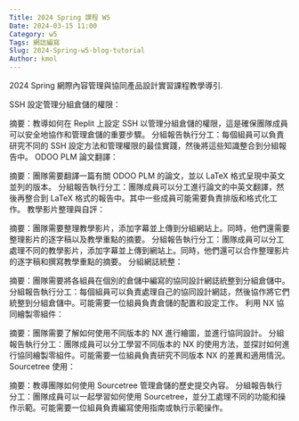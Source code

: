 ```yaml
---
Title: 2024 Spring 課程 W5
Date: 2024-03-15 11:00
Category: w5
Tags: 網誌編寫
Slug: 2024-Spring-w5-blog-tutorial
Author: kmol
---
```


2024 Spring 網際內容管理與協同產品設計實習課程教學導引.

<!-- PELICAN_END_SUMMARY -->

SSH 設定管理分組倉儲的權限：

摘要：教導如何在 Replit 上設定 SSH 以管理分組倉儲的權限，這是確保團隊成員可以安全地協作和管理倉儲的重要步驟。
分組報告執行分工：每個組員可以負責研究不同的 SSH 設定方法和管理權限的最佳實踐，然後將這些知識整合到分組報告中。
ODOO PLM 論文翻譯：

摘要：團隊需要翻譯一篇有關 ODOO PLM 的論文，並以 LaTeX 格式呈現中英文並列的版本。
分組報告執行分工：團隊成員可以分工進行論文的中英文翻譯，然後再整合到 LaTeX 格式的報告中。其中一些成員可能需要負責排版和格式化工作。
教學影片整理與自評：

摘要：團隊需要整理教學影片，添加字幕並上傳到分組網站上。同時，他們還需要整理影片的逐字稿以及教學重點的摘要。
分組報告執行分工：團隊成員可以分工處理不同的教學影片，添加字幕並上傳到網站上。同時，他們還可以合作整理影片的逐字稿和撰寫教學重點的摘要。
分組網誌統整：

摘要：團隊需要將各組員在個別的倉儲中編寫的協同設計網誌統整到分組倉儲中。
分組報告執行分工：每個組員可以負責處理自己的協同設計網誌，然後協作將它們統整到分組倉儲中。可能需要一位組員負責倉儲的配置和設定工作。
利用 NX 協同繪製零組件：

摘要：團隊需要了解如何使用不同版本的 NX 進行繪圖，並進行協同設計。
分組報告執行分工：團隊成員可以分工學習不同版本的 NX 的使用方法，並探討如何進行協同繪製零組件。可能需要一位組員負責研究不同版本 NX 的差異和適用情況。
Sourcetree 使用：

摘要：教導團隊如何使用 Sourcetree 管理倉儲的歷史提交內容。
分組報告執行分工：團隊成員可以一起學習如何使用 Sourcetree，並分工處理不同的功能和操作示範。可能需要一位組員負責編寫使用指南或執行示範操作。
